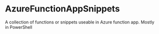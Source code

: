 # AzureFunctionAppSnippets
A collection of functions or snippets useable in Azure function app. Mostly in PowerShell
